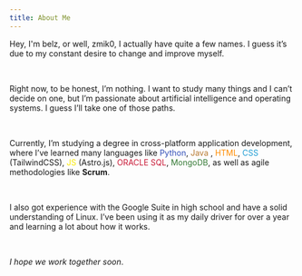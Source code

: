 ```yaml
---
title: About Me
---
```


Hey, I'm belz, or well, zmik0, I actually have quite a few names. I guess it’s due to my constant desire to change and improve myself.

<br>

Right now, to be honest, I’m nothing. I want to study many things and I can’t decide on one, but I’m passionate about artificial intelligence and operating systems. I guess I’ll take one of those paths.

<br>

Currently, I’m studying a degree in cross-platform application development, where I’ve learned many languages like <span style="color:#324fb8">Python</span>, <span style="color:#b87b32">Java</span> , <span style="color:#ff8c00">HTML</span>, <span style="color:#1e9dd4">CSS</span> (TailwindCSS), <span style="color:#fae900">JS</span> (Astro.js), <span style="color:#c91a37">ORACLE SQL</span>, <span style="color:#367a36">MongoDB</span>, as well as agile methodologies like <span style="font-weight:bold">Scrum</span>.

<br>

I also got experience with the Google Suite in high school and have a solid understanding of Linux. I’ve been using it as my daily driver for over a year and learning a lot about how it works.

<br>

<span style="font-style:italic">I hope we work together soon</span>.
